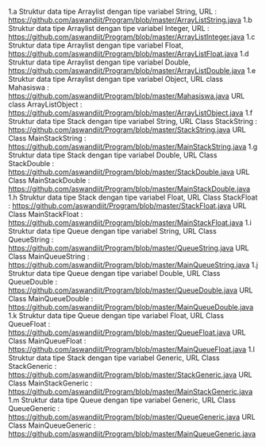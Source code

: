 1.a Struktur data tipe Arraylist dengan tipe variabel String,
URL : https://github.com/aswandiit/Program/blob/master/ArrayListString.java
1.b Struktur data tipe Arraylist dengan tipe variabel Integer,
URL : https://github.com/aswandiit/Program/blob/master/ArrayListInteger.java
1.c Struktur data tipe Arraylist dengan tipe variabel Float,
https://github.com/aswandiit/Program/blob/master/ArrayListFloat.java
1.d Struktur data tipe Arraylist dengan tipe variabel Double,
https://github.com/aswandiit/Program/blob/master/ArrayListDouble.java
1.e Struktur data tipe Arraylist dengan tipe variabel Object,
URL class Mahasiswa : https://github.com/aswandiit/Program/blob/master/Mahasiswa.java
URL class ArrayListObject : https://github.com/aswandiit/Program/blob/master/ArrayListObject.java
1.f Struktur data tipe Stack dengan tipe variabel String,
URL Class StackString : https://github.com/aswandiit/Program/blob/master/StackString.java
URL Class MainStackString : https://github.com/aswandiit/Program/blob/master/MainStackString.java
1.g Struktur data tipe Stack dengan tipe variabel Double,
URL Class StackDouble : https://github.com/aswandiit/Program/blob/master/StackDouble.java
URL Class MainStackDouble : https://github.com/aswandiit/Program/blob/master/MainStackDouble.java
1.h Struktur data tipe Stack dengan tipe variabel Float,
URL Class StackFloat : https://github.com/aswandiit/Program/blob/master/StackFloat.java
URL Class MainStackFloat : https://github.com/aswandiit/Program/blob/master/MainStackFloat.java
1.i Struktur data tipe Queue dengan tipe variabel String,
URL Class QueueString : https://github.com/aswandiit/Program/blob/master/QueueString.java
URL Class MainQueueString : https://github.com/aswandiit/Program/blob/master/MainQueueString.java
1.j Struktur data tipe Queue dengan tipe variabel Double,
URL Class QueueDouble : https://github.com/aswandiit/Program/blob/master/QueueDouble.java
URL Class MainQueueDouble : https://github.com/aswandiit/Program/blob/master/MainQueueDouble.java
1.k Struktur data tipe Queue dengan tipe variabel Float,
URL Class QueueFloat : https://github.com/aswandiit/Program/blob/master/QueueFloat.java
URL Class MainQueueFloat : https://github.com/aswandiit/Program/blob/master/MainQueueFloat.java
1.l Struktur data tipe Stack dengan tipe variabel Generic,
URL Class StackGeneric : https://github.com/aswandiit/Program/blob/master/StackGeneric.java
URL Class MainStackGeneric : https://github.com/aswandiit/Program/blob/master/MainStackGeneric.java
1.m Struktur data tipe Queue dengan tipe variabel Generic,
URL Class QueueGeneric : https://github.com/aswandiit/Program/blob/master/QueueGeneric.java
URL Class MainQueueGeneric : https://github.com/aswandiit/Program/blob/master/MainQueueGeneric.java
